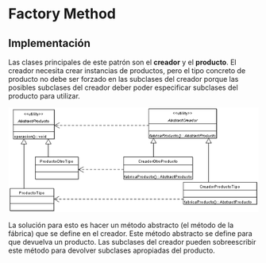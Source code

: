 # Factory Method

## Implementación

Las clases principales de este patrón son el **creador** y el **producto**. El creador necesita crear instancias de productos,
pero el tipo concreto de producto no debe ser forzado en las subclases del creador porque las posibles subclases del 
creador deber poder especificar subclases del producto para utilizar.

![Factory Method](imgs/Factory_Method.png)

La solución para esto es hacer un método abstracto (el método de la fábrica) que se define en el creador. Este método abstracto
se define para que devuelva un producto. Las subclases del creador pueden sobreescribir este método para devolver subclases 
apropiadas del producto.
